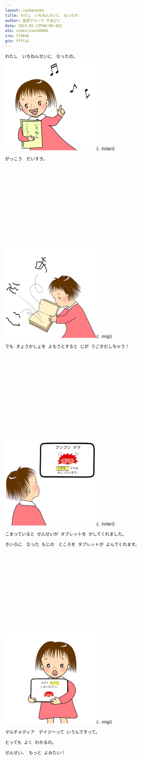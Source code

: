 ```yaml
---
layout: caymanyomi
title: わたし　いちねんせいに　なったの
author: 音訳グループ やまびこ
date: 2023-02-23T00:09:40Z
oto: index/sound0001
iro: ffd048
gra: ffffa2
---
```


<div class="fullw" style="margin-bottom: 20em;" markdown="1">


<span data-dur="1.280" data-begin="1.150" id="xmri_0001" markdown="1">わたし</span>　<span data-dur="1.334" data-begin="2.430" id="xmri_0002" markdown="1">いちねんせいに</span>　<span data-dur="2.604" data-begin="3.764" id="xmri_0003" markdown="1">なったの。</span><span data-dur="1.150" data-begin="0" id="xmri_0000" markdown="1">![絵、説明。赤いワンピースの女の子。「いちねん　こくご」と書かれた教科書を持ち、頭の周りに音符がいくつか浮かんでいます。絵　終わり](media/index/web1ecolor.png){: .hidari}


<span data-dur="1.161" data-begin="6.368" id="xmri_0004" markdown="1">がっこう</span>　<span data-dur="1.844" data-begin="7.529" id="xmri_0005" markdown="1">だいすき。</span>

</div>
<div class="fullw" style="margin-bottom: 20em;" markdown="1">

<span data-dur="1.150" data-begin="9.373" id="xmri_0006" markdown="1">![絵、説明。本を開いた女の子。文字があちこちに飛んでいって、女の子は困った顔をしています。絵　終わり](media/index/web2-3color.png){: .migi}</span>

<span data-dur="1.139" data-begin="10.523" id="xmri_0007" markdown="1">でも</span><span class="infty_silent_wide_space"> &nbsp;</span><span data-dur="1.985" data-begin="11.662" id="xmri_0008" markdown="1">きょうかしょを</span><span class="infty_silent_wide_space"> &nbsp;</span><span data-dur="2.615" data-begin="13.647" id="xmri_0009" markdown="1">よもうとすると</span><span class="infty_silent_wide_space"> &nbsp;</span><span data-dur="1.356" data-begin="16.262" id="xmri_000A" markdown="1">じが</span><span class="infty_silent_wide_space"> &nbsp;</span><span data-dur="3.526" data-begin="17.618" id="xmri_000B" markdown="1">うごきだしちゃう！</span>

</div>
<div class="fullw" style="margin-bottom: 20em;" markdown="1">

<span data-dur="1.150" data-begin="21.144" id="xmri_000C" markdown="1">![絵、説明。タブレットに文字や絵が表示され、女の子がそれを見ています。絵　終わり](media/index/web4-5color.png){: .hidari}</span>

<span data-dur="2.192" data-begin="22.294" id="xmri_000D" markdown="1">こまっていると</span><span class="infty_silent_wide_space"> &nbsp;</span><span data-dur="1.497" data-begin="24.486" id="xmri_000E" markdown="1">せんせいが</span><span class="infty_silent_wide_space"> &nbsp;</span><span data-dur="1.356" data-begin="25.983" id="xmri_000F" markdown="1">タブレットを</span><span class="infty_silent_wide_space"> &nbsp;</span><span data-dur="3.255" data-begin="27.339" id="xmri_0010" markdown="1">かしてくれました。</span>

<span data-dur="1.812" data-begin="30.594" id="xmri_0011" markdown="1">きいろに　なった</span><span class="infty_silent_wide_space"> &nbsp;</span><span data-dur="2.192" data-begin="32.406" id="xmri_0012" markdown="1">もじの　ところを</span><span class="infty_silent_wide_space"> &nbsp;</span><span data-dur="1.660" data-begin="34.598" id="xmri_0013" markdown="1">タブレットが</span><span class="infty_silent_wide_space"> &nbsp;</span><span data-dur="3.396" data-begin="36.258" id="xmri_0014" markdown="1">よんでくれます。</span>

</div>
<div class="fullw" style="margin-bottom: 20em;" markdown="1">

<span data-dur="1.150" data-begin="39.654" id="xmri_0015" markdown="1">![絵、説明。女の子がタブレットを抱えてこちらに見せ、話している様子。絵　終わり](media/index/web6-7color.png){: .migi}</span>

<span data-dur="3.331" data-begin="40.804" id="xmri_0016" markdown="1">マルチメディア　デイジーって</span><span class="infty_silent_wide_space"> &nbsp;</span><span data-dur="3.244" data-begin="44.135" id="xmri_0017" markdown="1">いうんですって。</span>

<span data-dur="1.345" data-begin="47.379" id="xmri_0018" markdown="1">とっても</span><span class="infty_silent_wide_space"> &nbsp;</span><span data-dur=".629" data-begin="48.724" id="xmri_0019" markdown="1">よく</span><span class="infty_silent_wide_space"> &nbsp;</span><span data-dur="3.049" data-begin="49.353" id="xmri_001A" markdown="1">わかるの。</span>

<span data-dur="1.345" data-begin="52.402" id="xmri_001B" markdown="1">せんせい、</span><span class="infty_silent_wide_space"> &nbsp;</span><span data-dur=".879" data-begin="53.747" id="xmri_001C" markdown="1">もっと</span><span class="infty_silent_wide_space"> &nbsp;</span><span data-dur="2.528" data-begin="54.626" id="xmri_001D" markdown="1">よみたい！</span>

</div>

